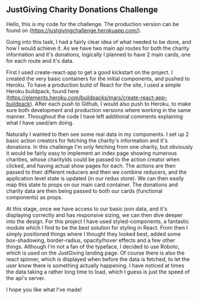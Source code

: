 ## JustGiving Charity Donations Challenge

Hello, this is my code for the challenge.
The production version can be found on (https://justgivingchallenge.herokuapp.com/).

Going into this task, I had a fairly clear idea of what needed to be done, and how I would achieve it.
As we have two main api routes for both the charity information and it's donations, logically I planned to have 2 main cards, one for each route and it's data.

First I used create-react-app to get a good kickstart on the project. I created the very basic containers for the initial components, and pushed to Heroku. To have a production build of React for the site, I used a simple Heroku buildpack, found here (https://elements.heroku.com/buildpacks/mars/create-react-app-buildpack). After each push to Github, I would also push to Heroku, to make sure both development and production versions where working in the same manner. Throughout the code I have left additional comments explaining what I have used/am doing.

Naturally I wanted to then see some real data in my components. I set up 2 basic action creators for fetching the charity's information and it's donations. In this challenge I'm only fetching from one charity, but obviously it would be fairly easy to implement an index page showing numerous charities, whose charityIds could be passed to the action creator when clicked, and having actual show pages for each.
The actions are then passed to their different reducers and then we combine reducers, and the application level state is updated (in our redux store).
We can then easily map this state to props on our main card container. The donations and charity data are then being passed to both our cards (functional components) as props.

At this stage, once we have access to our basic json data, and it's displaying correctly and has responsive sizing, we can then dive deeper into the design. For this project I have used styled-components, a fantastic module which I find to be the best solution for styling in React.
From then I simply positioned things where I thought they looked best, added some box-shadowing, border-radius, opacity/hover effects and a few other things. Although I'm not a fan of the typeface, I decided to use Roboto, which is used on the JustGiving landing page. Of course there is also the react spinner, which is displayed when before the data is fetched, to let the user know there is something actually happening. I have noticed at times the data taking a rather long time to load, which I guess is just the speed of the api's server.

I hope you like what I've made!
